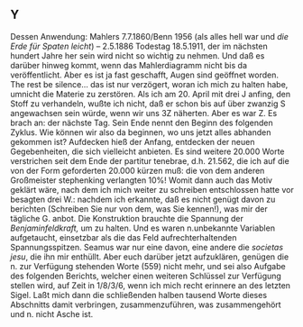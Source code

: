 ## Y
Dessen Anwendung: Mahlers 7.7.1860/Benn 1956 (als alles hell war und *die Erde für Spaten leicht*) – 2.5.1886 Todestag 18.5.1911, der im nächsten hundert Jahre her sein wird nicht so wichtig zu nehmen. Und daß es darüber hinweg kommt, wenn das Mahlerdiagramm nicht bis da veröffentlicht. Aber es ist ja fast geschafft, Augen sind geöffnet worden. The rest be silence... das ist nur verzögert, woran ich mich zu halten habe, umnicht die Materie zu zerstören. Als ich am 20. April mit drei J anfing, den Stoff zu verhandeln, wußte ich nicht, daß er schon bis auf über zwanzig S angewachsen sein würde, wenn wir uns 3Z näherten. Aber es war Z. Es brach an: der nächste Tag. Sein Ende nennt den Beginn des folgenden Zyklus. Wie können wir also da beginnen, wo uns jetzt alles abhanden gekommen ist? Aufdecken hieß der Anfang, entdecken der neuen Gegebenheiten, die sich vielleicht anbieten. Es sind weitere 20.000 Worte verstrichen seit dem Ende der partitur tenebrae, d.h. 21.562, die ich auf die von der Form geforderten 20.000 kürzen muß: die von dem anderen Großmeister stephenking verlangten 10%! Womit dann auch das Motiv geklärt wäre, nach dem ich mich weiter zu schreiben entschlossen hatte vor besagten drei W.: nachdem ich erkannte, daß es nicht genügt davon zu berichten (Schreiben Sie nur von dem, was Sie kennen!), was mir der tägliche G. anbot. Die Konstruktion brauchte die Spannung der *Benjaminfeldkraft,* um zu halten. Und es waren n.unbekannte Variablen aufgetaucht, einsetzbar als die das Feld aufrechterhaltenden Spannungsspitzen. Seamus war nur eine davon, eine andere die *societas jesu*, die ihn mir enthüllt. Aber euch darüber jetzt aufzuklären, genügen die n. zur Verfügung stehenden Worte (559) nicht mehr, und sei also Aufgabe des folgenden Berichts, welcher einen weiteren Schlüssel zur Verfügung stellen wird, auf Zeit in 1/8/3/6, wenn ich mich recht erinnere an des letzten Sigel. Laßt mich dann die schließenden halben tausend Worte dieses Abschnitts damit verbringen, zusammenzuführen, was zusammengehört und n. nicht Asche ist.    
